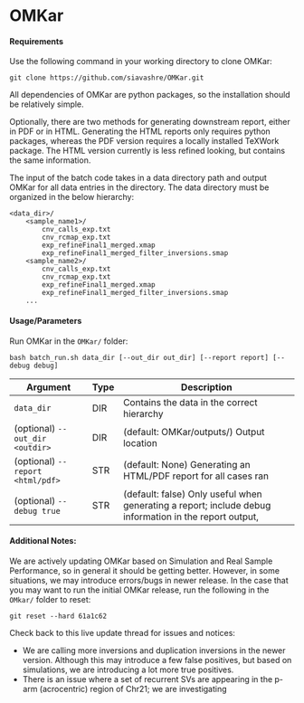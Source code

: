 # OMKar

#### Requirements

Use the following command in your working directory to clone OMKar:
```shell
git clone https://github.com/siavashre/OMKar.git
```

All dependencies of OMKar are python packages, so the installation should be relatively simple.

Optionally, there are two methods for generating downstream report, either in PDF or in HTML. 
Generating the HTML reports only requires python packages, whereas the PDF version requires a locally installed
TeXWork package. The HTML version currently is less refined looking, but contains the same information.

The input of the batch code takes in a data directory path and output OMKar for all data entries in the directory.
The data directory must be organized in the below hierarchy:
```
<data_dir>/
    <sample_name1>/
        cnv_calls_exp.txt
        cnv_rcmap_exp.txt
        exp_refineFinal1_merged.xmap
        exp_refineFinal1_merged_filter_inversions.smap
    <sample_name2>/
        cnv_calls_exp.txt
        cnv_rcmap_exp.txt
        exp_refineFinal1_merged.xmap
        exp_refineFinal1_merged_filter_inversions.smap
    ...
```

#### Usage/Parameters

Run OMKar in the `OMKar/` folder:
```shell
bash batch_run.sh data_dir [--out_dir out_dir] [--report report] [--debug debug]
```

| Argument                         | Type | Description                                                                                            |
|----------------------------------|------|--------------------------------------------------------------------------------------------------------|
| `data_dir`                       | DIR  | Contains the data in the correct hierarchy                                                             |
| (optional) `--out_dir <outdir>`  | DIR  | (default: OMKar/outputs/) Output location                                                              |
| (optional) `--report <html/pdf>` | STR  | (default: None) Generating an HTML/PDF report for all cases ran                                        |
| (optional) `--debug true`        | STR  | (default: false) Only useful when generating a report; include debug information in the report output, |

#### Additional Notes:
We are actively updating OMKar based on Simulation and Real Sample Performance, 
so in general it should be getting better. However, in some situations, we may introduce
errors/bugs in newer release. In the case that you may want to run the initial OMKar release, run the following
in the `OMkar/` folder to reset:
```shell
git reset --hard 61a1c62
```
Check back to this live update thread for issues and notices:
- We are calling more inversions and duplication inversions in the newer version. 
Although this may introduce a few false positives, but based on simulations, we are introducing a lot
more true positives.
- There is an issue where a set of recurrent SVs are appearing in the p-arm (acrocentric) region of Chr21; 
we are investigating
